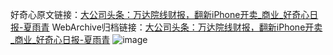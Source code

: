 好奇心原文链接：[大公司头条：万达院线财报，翻新iPhone开卖_商业_好奇心日报-夏雨青](https://www.qdaily.com/articles/8775.html)
WebArchive归档链接：[大公司头条：万达院线财报，翻新iPhone开卖_商业_好奇心日报-夏雨青](http://web.archive.org/web/20190623153414/https://www.qdaily.com/articles/8775.html)
![image](http://ww3.sinaimg.cn/large/007d5XDply1g3vdrttiihj30u03ebe81)